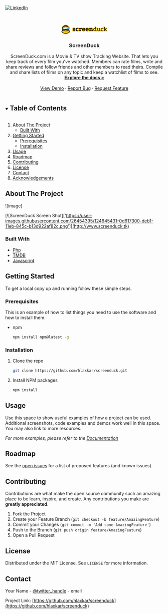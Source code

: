 
<!--
*** Thanks for checking out the Best-README-Template. If you have a suggestion
*** that would make this better, please fork the repo and create a pull request
*** or simply open an issue with the tag "enhancement".
*** Thanks again! Now go create something AMAZING! :D
***
***
***
*** To avoid retyping too much info. Do a search and replace for the following:
*** github_username, repo_name, twitter_handle, email, project_title, project_description
-->



<!-- PROJECT SHIELDS -->
<!--
*** I'm using markdown "reference style" links for readability.
*** Reference links are enclosed in brackets [ ] instead of parentheses ( ).
*** See the bottom of this document for the declaration of the reference variables
*** for contributors-url, forks-url, etc. This is an optional, concise syntax you may use.
*** https://www.markdownguide.org/basic-syntax/#reference-style-links
-->

[![LinkedIn][linkedin-shield]][linkedin-url]



<!-- PROJECT LOGO -->
<br />
<p align="center">
  <a href="https://github.com/hlaxkar/screenduck">
    <img src="img/logo3.png" alt="Logo" width="150">
  </a>

  <h3 align="center">ScreenDuck</h3>

  <p align="center">
    ScreenDuck.com is a Movie & TV show Tracking Website. That lets you keep track of every film you've watched. Members can rate films, write and share reviews and follow friends and other members to read theirs. Compile and share lists of films on any topic and keep a watchlist of films to see.
    <br />
    <a href="https://github.com/hlaxkar/screenduck"><strong>Explore the docs »</strong></a>
    <br />
    <br />
    <a href="https://github.com/hlaxkar/screenduck">View Demo</a>
    ·
    <a href="https://github.com/hlaxkar/screenduck/issues">Report Bug</a>
    ·
    <a href="https://github.com/hlaxkar/screenduck/issues">Request Feature</a>
  </p>
</p>



<!-- TABLE OF CONTENTS -->
<details open="open">
  <summary><h2 style="display: inline-block">Table of Contents</h2></summary>
  <ol>
    <li>
      <a href="#about-the-project">About The Project</a>
      <ul>
        <li><a href="#built-with">Built With</a></li>
      </ul>
    </li>
    <li>
      <a href="#getting-started">Getting Started</a>
      <ul>
        <li><a href="#prerequisites">Prerequisites</a></li>
        <li><a href="#installation">Installation</a></li>
      </ul>
    </li>
    <li><a href="#usage">Usage</a></li>
    <li><a href="#roadmap">Roadmap</a></li>
    <li><a href="#contributing">Contributing</a></li>
    <li><a href="#license">License</a></li>
    <li><a href="#contact">Contact</a></li>
    <li><a href="#acknowledgements">Acknowledgements</a></li>
  </ol>
</details>



<!-- ABOUT THE PROJECT -->
## About The Project
![image]

[![ScreenDuck Screen Shot]['https://user-images.githubusercontent.com/26454395/124645431-0d617300-deb1-11eb-845c-b13d922af82c.png']](http://www.screenduck.tk)




### Built With

* [Php]()
* [TMDB]()
* [Javascript]()



<!-- GETTING STARTED -->
## Getting Started

To get a local copy up and running follow these simple steps.

### Prerequisites

This is an example of how to list things you need to use the software and how to install them.
* npm
  ```sh
  npm install npm@latest -g
  ```

### Installation

1. Clone the repo
   ```sh
   git clone https://github.com/hlaxkar/screenduck.git
   ```
2. Install NPM packages
   ```sh
   npm install
   ```



<!-- USAGE EXAMPLES -->
## Usage

Use this space to show useful examples of how a project can be used. Additional screenshots, code examples and demos work well in this space. You may also link to more resources.

_For more examples, please refer to the [Documentation](https://example.com)_



<!-- ROADMAP -->
## Roadmap

See the [open issues](https://github.com/hlaxkar/screenduck/issues) for a list of proposed features (and known issues).



<!-- CONTRIBUTING -->
## Contributing

Contributions are what make the open source community such an amazing place to be learn, inspire, and create. Any contributions you make are **greatly appreciated**.

1. Fork the Project
2. Create your Feature Branch (`git checkout -b feature/AmazingFeature`)
3. Commit your Changes (`git commit -m 'Add some AmazingFeature'`)
4. Push to the Branch (`git push origin feature/AmazingFeature`)
5. Open a Pull Request



<!-- LICENSE -->
## License

Distributed under the MIT License. See `LICENSE` for more information.



<!-- CONTACT -->
## Contact

Your Name - [@twitter_handle](https://twitter.com/twitter_handle) - email

Project Link: [https://github.com/hlaxkar/screenduck](https://github.com/hlaxkar/screenduck)






<!-- MARKDOWN LINKS & IMAGES -->
<!-- https://www.markdownguide.org/basic-syntax/#reference-style-links -->
[contributors-shield]: https://img.shields.io/github/contributors/hlaxkar/repo.svg?style=for-the-badge
[contributors-url]: https://github.com/hlaxkar/repo/graphs/contributors
[forks-shield]: https://img.shields.io/github/forks/hlaxkar/repo.svg?style=for-the-badge
[forks-url]: https://github.com/hlaxkar/repo/network/members
[stars-shield]: https://img.shields.io/github/stars/hlaxkar/repo.svg?style=for-the-badge
[stars-url]: https://github.com/hlaxkar/repo/stargazers
[issues-shield]: https://img.shields.io/github/issues/hlaxkar/repo.svg?style=for-the-badge
[issues-url]: https://github.com/hlaxkar/repo/issues
[license-shield]: https://img.shields.io/github/license/hlaxkar/repo.svg?style=for-the-badge
[license-url]: https://github.com/hlaxkar/repo/blob/master/LICENSE.txt
[linkedin-shield]: https://img.shields.io/badge/-LinkedIn-black.svg?style=for-the-badge&logo=linkedin&colorB=555
[linkedin-url]: https://linkedin.com/in/hlaxkar
